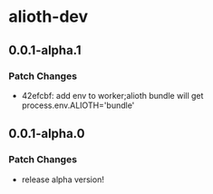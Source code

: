 # alioth-dev

## 0.0.1-alpha.1

### Patch Changes

- 42efcbf: add env to worker;alioth bundle will get process.env.ALIOTH='bundle'

## 0.0.1-alpha.0

### Patch Changes

- release alpha version!
